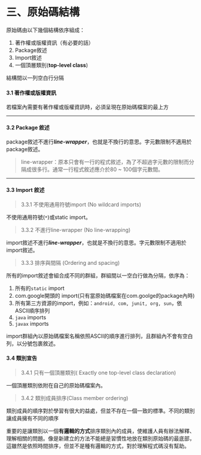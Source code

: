 # 三、原始碼結構

原始碼由以下幾個結構依序組成：

1. 著作權或版權資訊（有必要的話）
2. Package敘述
3. Import敘述
4. 一個頂層類別(**top-level class**)

結構間以一列空白行分隔

#### **3.1 著作權或版權資訊**

若檔案內需要有著作權或版權資訊時，必須呈現在原始碼檔案的最上方





---

#### **3.2 Package 敘述**

package敘述不進行***line-wrapper***，也就是不換行的意思。字元數限制不適用於package敘述。
>line-wrapper：原本只會有一行的程式敘述，為了不超過字元數的限制而分隔成很多行。通常一行程式敘述應介於80 ~ 100個字元數間。



---
#### **3.3 Import 敘述**

>3.3.1 不使用通用符號import (No wildcard imports)

不使用通用符號(```*```)或static import。

>3.3.2 不進行line-wrapper (No line-wrapping)

import敘述不進行***line-wrapper***，也就是不換行的意思。字元數限制不適用於import敘述。

>3.3.3 排序與間隔 (Ordering and spacing)

所有的import敘述會組合成不同的群組，群組間以一空白行做為分隔，依序為：

1. 所有的```static``` import
2. com.google開頭的 import(只有當原始碼檔案在com.goolge的package內時)
3. 所有第三方資源的import，例如：```android, com, junit, org, sun```，依ASCII順序排列
4. ```java``` imports
5. ```javax``` imports

import群組內以原始碼檔案名稱依照ASCII的順序進行排列，且群組內不會有空白列，以分號包裹敘述。

#### **3.4 類別宣告**

>3.4.1 只有一個頂層類別( Exactly one top-level class declaration)

一個頂層類別依附在自己的原始碼檔案內。

>3.4.2 類別成員排序(Class member ordering)

類別成員的順序對於學習有很大的益處，但並不存在一個一致的標準。不同的類別讓成員擁有不同的順序

重要的是讓類別以一個**有邏輯的方式**排序類別內的成員，使維護人員有辦法解釋、理解相關的問題。像是新建立的方法不能總是習慣性地放在類別原始碼的最底部，這雖然是依照時間排序，但並不是種有邏輯的方式，對於理解程式碼沒有幫助。



